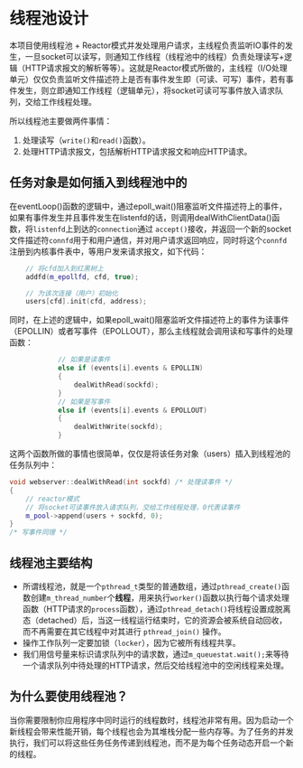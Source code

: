 # 线程池设计

本项目使用线程池 + Reactor模式并发处理用户请求，主线程负责监听IO事件的发生，一旦socket可以读写，则通知工作线程（线程池中的线程）负责处理读写+逻辑（HTTP请求报文的解析等等）。这就是Reactor模式所做的，主线程（I/O处理单元）仅仅负责监听文件描述符上是否有事件发生即（可读、可写）事件，若有事件发生，则立即通知工作线程（逻辑单元），将socket可读可写事件放入请求队列，交给工作线程处理。

所以线程池主要做两件事情：

1.   处理读写（`write()`和`read()`函数）。
2.   处理HTTP请求报文，包括解析HTTP请求报文和响应HTTP请求。

## 任务对象是如何插入到线程池中的

在eventLoop()函数的逻辑中，通过epoll_wait()阻塞监听文件描述符上的事件，如果有事件发生并且事件发生在listenfd的话，则调用dealWithClientData()函数，将`listenfd`上到达的`connection`通过 `accept()`接收，并返回一个新的socket文件描述符`connfd`用于和用户通信，并对用户请求返回响应，同时将这个`connfd`注册到内核事件表中，等用户发来请求报文，如下代码：

```c++
    // 将cfd加入到红黑树上
    addfd(m_epollfd, cfd, true);

    // 为该次连接（用户）初始化
    users[cfd].init(cfd, address);
```



同时，在上述的逻辑中，如果epoll_wait()阻塞监听文件描述符上的事件为读事件（EPOLLIN）或者写事件（EPOLLOUT），那么主线程就会调用读和写事件的处理函数：

```c++
            // 如果是读事件
            else if (events[i].events & EPOLLIN)
            {
                dealWithRead(sockfd);
            }
            // 如果是写事件
            else if (events[i].events & EPOLLOUT)
            {
                dealWithWrite(sockfd);
            }
```

这两个函数所做的事情也很简单，仅仅是将该任务对象（users）插入到线程池的任务队列中：

```c++
void webserver::dealWithRead(int sockfd) /* 处理读事件 */
{
    // reactor模式
    // 将socket可读事件放入请求队列，交给工作线程处理，0代表读事件
    m_pool->append(users + sockfd, 0);
}
/* 写事件同理 */
```

## 线程池主要结构

-   所谓线程池，就是一个`pthread_t`类型的普通数组，通过`pthread_create()`函数创建`m_thread_number`个**线程**，用来执行`worker()`函数以执行每个请求处理函数（HTTP请求的`process`函数），通过`pthread_detach()`将线程设置成脱离态（detached）后，当这一线程运行结束时，它的资源会被系统自动回收，而不再需要在其它线程中对其进行 `pthread_join()` 操作。
-   操作工作队列一定要加锁（`locker`），因为它被所有线程共享。
-   我们用信号量来标识请求队列中的请求数，通过`m_queuestat.wait();`来等待一个请求队列中待处理的HTTP请求，然后交给线程池中的空闲线程来处理。

## 为什么要使用线程池？

当你需要限制你应用程序中同时运行的线程数时，线程池非常有用。因为启动一个新线程会带来性能开销，每个线程也会为其堆栈分配一些内存等。为了任务的并发执行，我们可以将这些任务任务传递到线程池，而不是为每个任务动态开启一个新的线程。